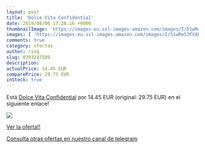 ```yaml
---
layout: post
title: 'Dolce Vita Confidential'
date: 2019/08/06 17:28:16 +0000
thumbnailImage: 'https://images-eu.ssl-images-amazon.com/images/I/51wRe52FV4L._SL200_.jpg'
images: [ 'https://images-eu.ssl-images-amazon.com/images/I/51wRe52FV4L._SL200_.jpg' ]
comments: true
category: ofertas
author: ring
slug: 0393247589
description:
actualPrice: 14.45 EUR
comparePrice: 29.75 EUR
inStock: true
---
```


Está [Dolce Vita Confidential](https://www.amazon.com/dp/0393247589/?tag=redken08-20) por 14.45 EUR (original: 29.75 EUR) en el siguiente enlace!

[![](https://images-eu.ssl-images-amazon.com/images/I/51wRe52FV4L._SL200_.jpg)](https://www.amazon.com/dp/0393247589/?tag=redken08-20)

[Ver la oferta!!](https://www.amazon.com/dp/0393247589/?tag=redken08-20)

[Consulta otras ofertas en nuestro canal de telegram](https://t.me/s/ofertas25)

